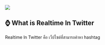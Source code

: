 <img src="https://digitalmarketingwow.com/wp-content/uploads/2018/05/twitter-block1.png">

## ⌚ What is Realtime ln Twitter
Realtime ln Twitter คือ เว็ปไซต์ที่สามารถค้าหา hashtag


